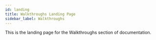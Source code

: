 ```yaml
---
id: landing
title: Walkthroughs Landing Page
sidebar_label: Walkthroughs
---
```


This is the landing page for the Walkthroughs section of documentation.
